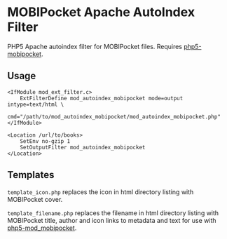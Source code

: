 # MOBIPocket Apache AutoIndex Filter

PHP5 Apache autoindex filter for MOBIPocket files.
Requires [php5-mobipocket][mp].

[mp]: https://github.com/mrdragonraaar/php5-mobipocket

## Usage

    <IfModule mod_ext_filter.c>
        ExtFilterDefine mod_autoindex_mobipocket mode=output intype=text/html \
        cmd="/path/to/mod_autoindex_mobipocket/mod_autoindex_mobipocket.php"
    </IfModule>
    
    <Location /url/to/books>
        SetEnv no-gzip 1
        SetOutputFilter mod_autoindex_mobipocket
    </Location>

## Templates

`template_icon.php` replaces the icon in html directory listing with MOBIPocket cover.

`template_filename.php` replaces the filename in html directory listing with MOBIPocket title, author and 
icon links to metadata and text for use with [php5-mod_mobipocket][mmp].

[mmp]: https://github.com/mrdragonraaar/php5-mod_mobipocket



  
  
